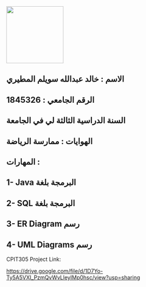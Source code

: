 <img src="https://user-images.githubusercontent.com/50252415/83442099-4e868880-a450-11ea-9989-5b5238164524.jpg" width="150">

## الاسم : خالد عبدالله سويلم المطيري
## الرقم الجامعي : 1845326
## السنة الدراسية الثالثة لي في الجامعة
## الهوايات : ممارسة الرياضة
## المهارات :
## 1- Java البرمجة بلغة
## 2- SQL البرمجة بلغة 
## 3- ER Diagram رسم   
## 4- UML Diagrams رسم

CPIT305 Project Link:

https://drive.google.com/file/d/1D7Yo-Ty5A5VXI_PzmQvWvLleyIMp0hsc/view?usp=sharing



